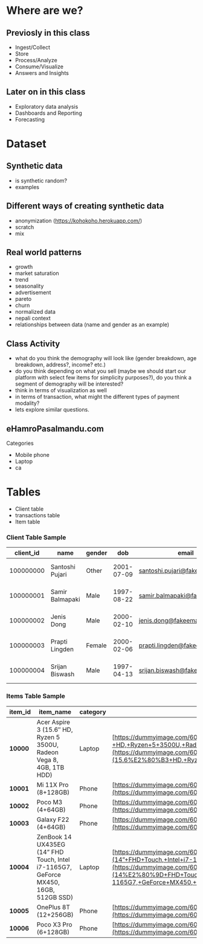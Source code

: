 # Where are we?

## Previosly in this class
- Ingest/Collect
- Store
- Process/Analyze
- Consume/Visualize
- Answers and Insights

## Later on in this class
- Exploratory data analysis
- Dashboards and Reporting 
- Forecasting

# Dataset

## Synthetic data
- is synthetic random?
- examples

## Different ways of creating synthetic data
- anonymization (https://kohokoho.herokuapp.com/)
- scratch
- mix

## Real world patterns
- growth
- market saturation
- trend
- seasonality
- advertisement
- pareto
- churn
- normalized data
- nepali context
- relationships between data (name and gender as an example)

## Class Activity
- what do you think the demography will look like (gender breakdown, age breakdown, address?, income? etc.)
- do you think depending on what you sell (maybe we should start our platform with select few items for simplicity purposes?), do you think a segment of demography will be interested?
- think in terms of visualization as well
- in terms of transaction, what might the different types of payment modality?
- lets explore similar questions.

## eHamroPasalmandu.com
Categories
- Mobile phone
- Laptop
- ca

# Tables
- Client table
- transactions table
- Item table


### Client Table Sample

| client\_id | name            | gender | dob        | email                                                                 | phone      | channel      | first\_contact | lat     | lon     | location\_name                    | created\_at         |
| ---------- | --------------- | ------ | ---------- | --------------------------------------------------------------------- | ---------- | ------------ | -------------- | ------- | ------- | --------------------------------- | ------------------- |
| 100000000  | Santoshi Pujari | Other  | 2001-07-09 | [santoshi.pujari@fakeemail.com](mailto:santoshi.pujari@fakeemail.com) | 9841640599 | Facebook/Ads | browser        | 27.6745 | 85.3147 | Pulchowk Rd                       | 2020-09-01 19:11:44 |
| 100000001  | Samir Balmapaki | Male   | 1997-08-22 | [samir.balmapaki@fakeemail.com](mailto:samir.balmapaki@fakeemail.com) | 9841057031 | Facebook/Ads | browser        | 27.6741 | 85.3733 | Gaththaghar Bus Stand             | 2020-09-01 17:54:27 |
| 100000002  | Jenis Dong      | Male   | 2000-02-10 | [jenis.dong@fakeemail.com](mailto:jenis.dong@fakeemail.com)           | 9841982134 | Other        | browser        | 27.6959 | 85.3416 | Kalki Pushpa Marg                 | 2020-09-01 4:25:36  |
| 100000003  | Prapti Lingden  | Female | 2000-02-06 | [prapti.lingden@fakeemail.com](mailto:prapti.lingden@fakeemail.com)   | 9841648216 | Other        | browser        | 27.6863 | 85.3183 | School Of Creative Communications | 2020-09-01 16:13:48 |
| 100000004  | Srijan Biswash  | Male   | 1997-04-13 | [srijan.biswash@fakeemail.com](mailto:srijan.biswash@fakeemail.com)   | 9841587182 | Other        | browser        | 27.7015 | 85.3484 | Sumitra Villa                     | 2020-09-01 5:38:38  |

### Items Table Sample
| **item\_id** | **item\_name**                                                                      | **category** | **image\_url**                                                                                                                                                                                                                                                             | **inventory** |
| ------------ | ----------------------------------------------------------------------------------- | ------------ | -------------------------------------------------------------------------------------------------------------------------------------------------------------------------------------------------------------------------------------------------------------------------- | ------------- |
| **10000**    | Acer Aspire 3 (15.6″ HD, Ryzen 5 3500U, Radeon Vega 8, 4GB, 1TB HDD)                | Laptop       | [https://dummyimage.com/600x400/000/fff&text=Acer+Aspire+3+(15.6″+HD,+Ryzen+5+3500U,+Radeon+Vega+8,+4GB,+1TB+HDD)](https://dummyimage.com/600x400/000/fff&text=Acer+Aspire+3+(15.6%E2%80%B3+HD,+Ryzen+5+3500U,+Radeon+Vega+8,+4GB,+1TB+HDD))                               | 46            |
| **10001**    | Mi 11X Pro (8+128GB)                                                                | Phone        | [https://dummyimage.com/600x400/000/fff&text=Mi+11X+Pro+(8+128GB)](https://dummyimage.com/600x400/000/fff&text=Mi+11X+Pro+(8+128GB))                                                                                                                                       | 96            |
| **10002**    | Poco M3 (4+64GB)                                                                    | Phone        | [https://dummyimage.com/600x400/000/fff&text=Poco+M3+(4+64GB)](https://dummyimage.com/600x400/000/fff&text=Poco+M3+(4+64GB))                                                                                                                                               | 67            |
| **10003**    | Galaxy F22 (4+64GB)                                                                 | Phone        | [https://dummyimage.com/600x400/000/fff&text=Galaxy+F22+(4+64GB)](https://dummyimage.com/600x400/000/fff&text=Galaxy+F22+(4+64GB))                                                                                                                                         | 10            |
| **10004**    | ZenBook 14 UX435EG (14” FHD Touch, Intel i7-1165G7, GeForce MX450, 16GB, 512GB SSD) | Laptop       | [https://dummyimage.com/600x400/000/fff&text=ZenBook+14+UX435EG+(14”+FHD+Touch,+Intel+i7-1165G7,+GeForce+MX450,+16GB,+512GB+SSD)](https://dummyimage.com/600x400/000/fff&text=ZenBook+14+UX435EG+(14%E2%80%9D+FHD+Touch,+Intel+i7-1165G7,+GeForce+MX450,+16GB,+512GB+SSD)) | 32            |
| **10005**    | OnePlus 8T (12+256GB)                                                               | Phone        | [https://dummyimage.com/600x400/000/fff&text=OnePlus+8T+(12+256GB)](https://dummyimage.com/600x400/000/fff&text=OnePlus+8T+(12+256GB))                                                                                                                                     | 41            |
| **10006**    | Poco X3 Pro (6+128GB)                                                               | Phone        | [https://dummyimage.com/600x400/000/fff&text=Poco+X3+Pro+(6+128GB)](https://dummyimage.com/600x400/000/fff&text=Poco+X3+Pro+(6+128GB))                                                                                                                                     | 39            |
